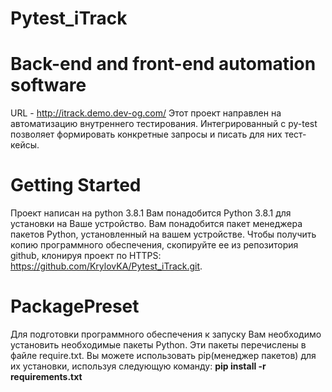 # Pytest_iTrack
# Back-end and front-end automation software
URL - http://itrack.demo.dev-og.com/
Этот проект направлен на автоматизацию внутреннего тестирования.
Интегрированный с py-test позволяет формировать конкретные запросы и писать для них тест-кейсы.

# Getting Started
Проект написан на python 3.8.1
Вам понадобится Python 3.8.1 для установки на Ваше устройство.
Вам понадобится пакет менеджера пакетов Python, установленный на вашем устройстве.
Чтобы получить копию программного обеспечения, скопируйте ее из репозитория github,
клонируя проект по HTTPS: https://github.com/KrylovKA/Pytest_iTrack.git.

# PackagePreset
Для подготовки программного обеспечения к запуску Вам необходимо установить необходимые пакеты Python. Эти пакеты перечислены в файле require.txt.
Вы можете использовать pip(менеджер пакетов) для их установки, используя следующую команду:
**pip install -r requirements.txt**
